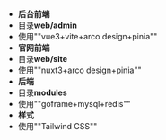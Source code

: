 - **后台前端**
 - 目录**web/admin**
 - 使用""vue3+vite+arco design+pinia""
- **官网前端**
 - 目录**web/site**
 - 使用""nuxt3+arco design+pinia""
- **后端**
 - 目录**modules**
 - 使用""goframe+mysql+redis""
- **样式**
 - 使用""Tailwind CSS""

